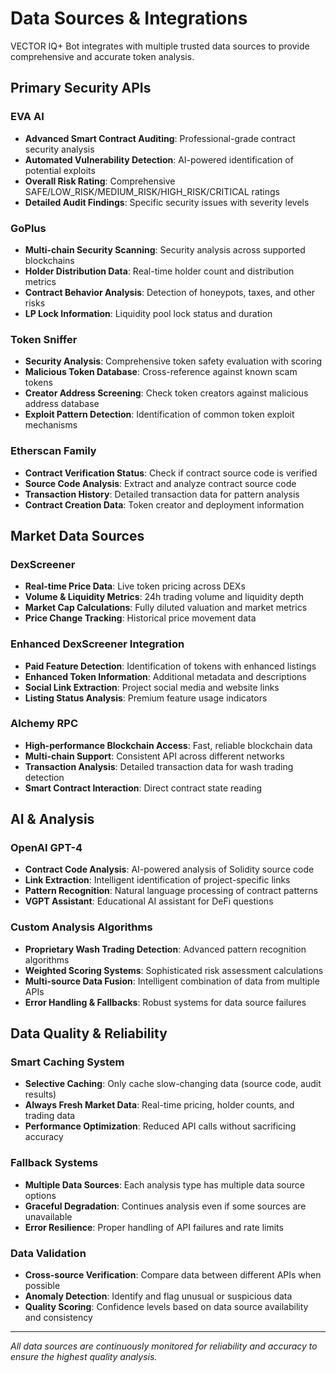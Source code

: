 # Data Sources & Integrations

VECTOR IQ+ Bot integrates with multiple trusted data sources to provide comprehensive and accurate token analysis.

## Primary Security APIs

### EVA AI
- **Advanced Smart Contract Auditing**: Professional-grade contract security analysis
- **Automated Vulnerability Detection**: AI-powered identification of potential exploits
- **Overall Risk Rating**: Comprehensive SAFE/LOW_RISK/MEDIUM_RISK/HIGH_RISK/CRITICAL ratings
- **Detailed Audit Findings**: Specific security issues with severity levels

### GoPlus
- **Multi-chain Security Scanning**: Security analysis across supported blockchains
- **Holder Distribution Data**: Real-time holder count and distribution metrics
- **Contract Behavior Analysis**: Detection of honeypots, taxes, and other risks
- **LP Lock Information**: Liquidity pool lock status and duration

### Token Sniffer
- **Security Analysis**: Comprehensive token safety evaluation with scoring
- **Malicious Token Database**: Cross-reference against known scam tokens
- **Creator Address Screening**: Check token creators against malicious address database
- **Exploit Pattern Detection**: Identification of common token exploit mechanisms

### Etherscan Family
- **Contract Verification Status**: Check if contract source code is verified
- **Source Code Analysis**: Extract and analyze contract source code
- **Transaction History**: Detailed transaction data for pattern analysis
- **Contract Creation Data**: Token creator and deployment information

## Market Data Sources  

### DexScreener
- **Real-time Price Data**: Live token pricing across DEXs
- **Volume & Liquidity Metrics**: 24h trading volume and liquidity depth
- **Market Cap Calculations**: Fully diluted valuation and market metrics
- **Price Change Tracking**: Historical price movement data

### Enhanced DexScreener Integration
- **Paid Feature Detection**: Identification of tokens with enhanced listings
- **Enhanced Token Information**: Additional metadata and descriptions
- **Social Link Extraction**: Project social media and website links
- **Listing Status Analysis**: Premium feature usage indicators

### Alchemy RPC
- **High-performance Blockchain Access**: Fast, reliable blockchain data
- **Multi-chain Support**: Consistent API across different networks
- **Transaction Analysis**: Detailed transaction data for wash trading detection
- **Smart Contract Interaction**: Direct contract state reading

## AI & Analysis

### OpenAI GPT-4
- **Contract Code Analysis**: AI-powered analysis of Solidity source code
- **Link Extraction**: Intelligent identification of project-specific links
- **Pattern Recognition**: Natural language processing of contract patterns
- **VGPT Assistant**: Educational AI assistant for DeFi questions

### Custom Analysis Algorithms
- **Proprietary Wash Trading Detection**: Advanced pattern recognition algorithms
- **Weighted Scoring Systems**: Sophisticated risk assessment calculations
- **Multi-source Data Fusion**: Intelligent combination of data from multiple APIs
- **Error Handling & Fallbacks**: Robust systems for data source failures

## Data Quality & Reliability

### Smart Caching System
- **Selective Caching**: Only cache slow-changing data (source code, audit results)
- **Always Fresh Market Data**: Real-time pricing, holder counts, and trading data
- **Performance Optimization**: Reduced API calls without sacrificing accuracy

### Fallback Systems
- **Multiple Data Sources**: Each analysis type has multiple data source options
- **Graceful Degradation**: Continues analysis even if some sources are unavailable
- **Error Resilience**: Proper handling of API failures and rate limits

### Data Validation
- **Cross-source Verification**: Compare data between different APIs when possible
- **Anomaly Detection**: Identify and flag unusual or suspicious data
- **Quality Scoring**: Confidence levels based on data source availability and consistency

---

*All data sources are continuously monitored for reliability and accuracy to ensure the highest quality analysis.* 
